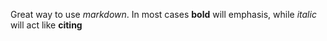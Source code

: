 Great way to use *markdown*. In most cases **bold** will emphasis, while *italic* will act like **citing**
